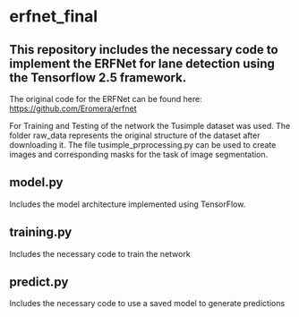 # erfnet_final

## This repository includes the necessary code to implement the ERFNet for lane detection using the Tensorflow 2.5 framework.
The original code for the ERFNet can be found here: https://github.com/Eromera/erfnet

For Training and Testing  of the network the Tusimple dataset was used. The folder raw_data represents the original structure of the dataset after downloading it. The file tusimple_prprocessing.py can be used to create images and corresponding masks for the task of image segmentation. 

## model.py
Includes the model architecture implemented using TensorFlow.

## training.py
Includes the necessary code to train the network

## predict.py
Includes the necessary code to use a saved model to generate predictions




